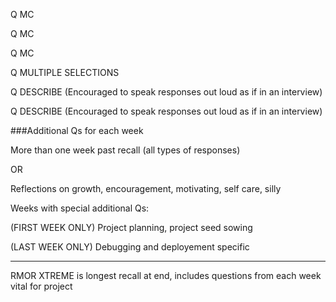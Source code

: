 
Q
MC

Q
MC

Q
MC


Q
MULTIPLE SELECTIONS


Q
DESCRIBE (Encouraged to speak responses out loud as if in an interview)


Q
DESCRIBE (Encouraged to speak responses out loud as if in an interview)




###Additional Qs for each week

More than one week past recall (all types of responses)

OR

Reflections on growth, encouragement, motivating, self care, silly


Weeks with special additional Qs:

(FIRST WEEK ONLY) Project planning, project seed sowing 

(LAST WEEK ONLY) Debugging and deployement specific 


-------
RMOR XTREME is longest recall at end, includes questions from each week vital for project 





